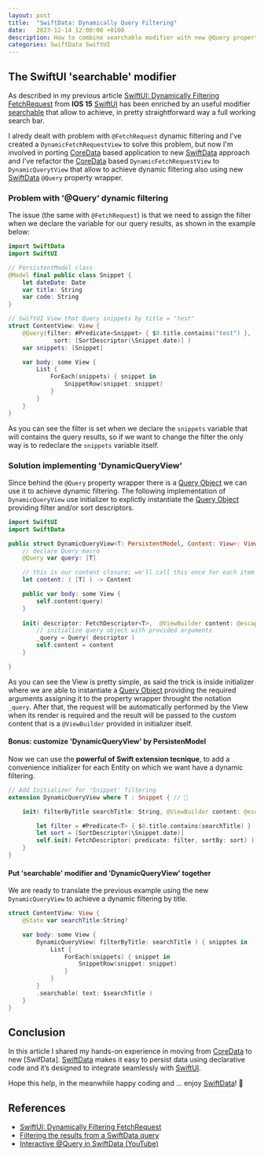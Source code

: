 ```yaml
---
layout: post
title:  "SwiftData: Dynamically Query Filtering"
date:   2023-12-14 12:00:00 +0100
description: How to combine searchable modifier with new @Query property wrapper to achieve dynamic filtering
categories: SwiftData SwiftUI
---
```


## The SwiftUI 'searchable' modifier

As described in my previous article [SwiftUI: Dynamically Filtering FetchRequest][article1] from **IOS 15** [SwiftUI] has been enriched by an useful modifier [searchable][SEARCH] that allow to achieve, in pretty straightforward way a full working search bar.

I alredy dealt with problem with `@FetchRequest` dynamic filtering  and I've created a `DynamicFetchRequestView` to solve this problem, but now I'm involved in porting [CoreData] based application to new [SwiftData]  approach and I've refactor the [CoreData] based `DynamicFetchRequestView` to `DynamicQuerytView` that allow to achieve dynamic filtering also using new [SwiftData] `@Query` property wrapper.

### Problem with '@Query' dynamic filtering

The issue (the same with `@FetchRequest`) is that we need to assign the filter when we declare the variable for our query results, as shown in the example below:

```swift
import SwiftData
import SwiftUI

// PersistentModel class
@Model final public class Snippet {
    let dateDate: Date
    var title: String
    var code: String
}    

// SwiftUI View that Query snippets by title = "test"
struct ContentView: View {
    @Query(filter: #Predicate<Snippet> { $0.title.contains("test") },
             sort: [SortDescriptor(\Snippet.date)] )
    var snippets: [Snippet]

    var body: some View {
        List {
            ForEach(snippets) { snippet in
                SnippetRow(snippet: snippet)
            }
        }
    }
}
```

As you can see the filter is set when we declare the `snippets` variable that will contains the query results, so if we want to change the filter the only way is to redeclare the `snippets` variable itself.

### Solution implementing 'DynamicQueryView'

Since behind the `@Query` property wrapper there is a [Query Object][query] we can use it to achieve dynamic filtering.
The following implementation of `DynamicQueryView` use initializer to explictly instantiate the [Query Object][query] providing filter and/or sort descriptors.

```swift
import SwiftUI
import SwiftData

public struct DynamicQueryView<T: PersistentModel, Content: View>: View {
    // declare Query macro
    @Query var query: [T]

    // this is our content closure; we'll call this once for each item in the list
    let content: ( [T] ) -> Content

    public var body: some View {
        self.content(query)
    }
    
    init( descriptor: FetchDescriptor<T>,  @ViewBuilder content: @escaping ( [T] ) -> Content) { 
        // initialize query object with provided arguments   
        _query = Query( descriptor )
        self.content = content
    }

}
```
As you can see the View is pretty simple, as said the trick is inside initializer where we are able to instantiate a [Query Object][query] providing the required arguments assigning it to the  property wrapper throught the notation `_query`. After that, the request will be automatically performed by the View when its render is required and the result will be passed to the custom content that is a `@ViewBuilder` provided in initializer itself.

#### Bonus: customize 'DynamicQueryView' by PersistenModel

Now we can use the **powerful of Swift extension tecnique**,  to add a convenience initializer for each Entity on which we want have a dynamic filtering.

```swift
// Add Initializer for 'Snippet' filtering
extension DynamicQueryView where T : Snippet { // 👀

    init( filterByTitle searchTitle: String, @ViewBuilder content: @escaping (FetchedResults<T>) -> Content) {

        let filter = #Predicate<T> { $0.title.contains(searchTitle) }
        let sort = [SortDescriptor(\Snippet.date)]
        self.init( FetchDescriptor( predicate: filter, sortBy: sort) )
    }
}
```

#### Put 'searchable' modifier and 'DynamicQueryView' together

We are ready to translate the previous example using the new `DynamicQueryView` to achieve a dynamic filtering by title.

```swift
struct ContentView: View {
    @State var searchTitle:String?

    var body: some View {
        DynamicQueryView( filterByTitle: searchTitle ) { snipptes in
            List {
                ForEach(snippets) { snippet in
                    SnippetRow(snippet: snippet)
                }
            }
        }
        .searchable( text: $searchTitle )
    }
}
```

## Conclusion

In this article I shared my hands-on experience in moving from [CoreData] to new [SwifData]. [SwiftData] makes it easy to persist data using declarative code and it’s designed to integrate seamlessly with [SwiftUI].

Hope this help, in the meanwhile happy coding and … enjoy [SwiftData]! 👋

## References

* [SwiftUI: Dynamically Filtering FetchRequest][article1]
* [Filtering the results from a SwiftData query](https://www.hackingwithswift.com/quick-start/swiftdata/filtering-the-results-from-a-swiftdata-query)
* [Interactive @Query in SwiftData (YouTube)](https://youtu.be/8veRApPv06I?si=eGIOB93S5kG_sc2R)



[article1]: https://bsorrentino.github.io/bsorrentino/swiftui/2022/02/01/SwiftUI-Dynamically-Filtering-FetchRequest.html
[SEARCH]: https://developer.apple.com/documentation/swiftui/form/searchable(text:placement:)
[query]: https://developer.apple.com/documentation/swiftdata/query
[SwiftData]: https://developer.apple.com/xcode/swiftdata/ 
[CoreData]: https://developer.apple.com/documentation/coredata/
[SwiftUI]: https://developer.apple.com/xcode/swiftui/

